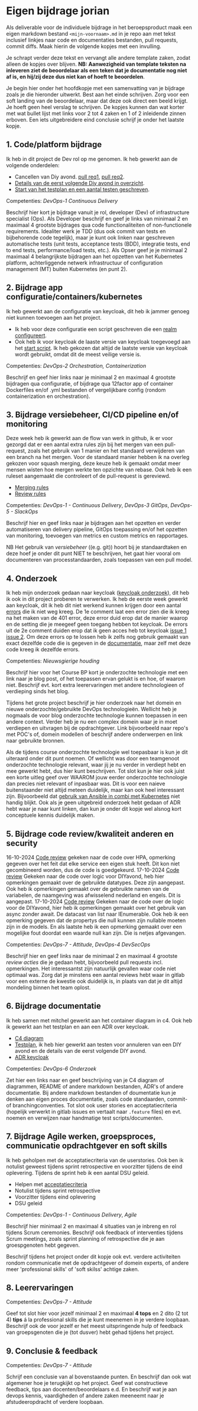 # Eigen bijdrage jorian
 
Als deliverable voor de individuele bijdrage in het beroepsproduct maak een eigen markdown bestand `<mijn-voornaam>.md` in je repo aan met tekst inclusief linkjes naar code en documentaties bestanden, pull requests, commit diffs. Maak hierin de volgende kopjes met een invulling.
 
Je schrapt verder deze tekst en vervangt alle andere template zaken, zodat alleen de kopjes over blijven. **NB: Aanwezigheid van template teksten na inleveren ziet de beoordelaar als een teken dat je documentatie nog niet af is, en hij/zij deze dus niet kan of hoeft te beoordelen**.
 
Je begin hier onder het hoofdkopje met een samenvatting van je bijdrage zoals je die hieronder uitwerkt. Best aan het einde schrijven. Zorg voor een soft landing van de beoordelaar, maar dat deze ook direct een beeld krijgt. Je hoeft geen heel verslag te schrijven. De kopjes kunnen dan wat korter met wat bullet lijst met links voor 2 tot 4 zaken en 1 of 2 inleidende zinnen erboven. Een iets uitgebreidere eind conclusie schrijf je onder het laatste kopje.


## 1. Code/platform bijdrage

Ik heb in dit project de Dev rol op me genomen. Ik heb gewerkt aan de volgende onderdelen:

- Cancellen van Diy avond. [pull req1](https://github.com/hanaim-devops/devops-bp-pitstop-uitbreiding-team-knoppert/pull/44), [pull req2](https://github.com/hanaim-devops/devops-bp-pitstop-uitbreiding-team-knoppert/pull/68).
- [Details van de eerst volgende Diy avond in overzicht](https://github.com/hanaim-devops/devops-bp-pitstop-uitbreiding-team-knoppert/pull/80).
- [Start van het testplan en een aantal testen geschreven](https://github.com/hanaim-devops/devops-bp-pitstop-uitbreiding-team-knoppert/pull/58).


Competenties: *DevOps-1 Continuous Delivery*

Beschrijf hier kort je bijdrage vanuit je rol, developer (Dev) of infrastructure specialist (Ops). Als Developer beschrijf en geef je links van minimaal 2 en maximaal 4 grootste bijdrages qua code functionaliteiten of non-functionele requirements. Idealiter werk je TDD (dus ook commit van tests en bijbehorende code tegelijk), maar je kunt ook linken naar geschreven automatische tests (unit tests, acceptance tests (BDD), integratie tests, end to end tests, performance/load tests, etc.). Als Opser geef je je minimaal 2 maximaal 4 belangrijkste bijdragen aan het opzetten van het Kubernetes platform, achterliggende netwerk infrastructuur of configuration management (MT) buiten Kubernetes (en punt 2).
 
## 2. Bijdrage app configuratie/containers/kubernetes

Ik heb gewerkt aan de configuratie van keycloak, dit heb ik jammer genoeg niet kunnen toevoegen aan het project.

- Ik heb voor deze configuratie een script geschreven die een [realm configureert](https://github.com/hanaim-devops/devops-bp-pitstop-uitbreiding-team-knoppert/blob/9-register-with-keycloak/src/k8s/scripts/create-realm.ps1).
- Ook heb ik voor keycloak de laaste versie van keycloak toegevoegd aan het [start script](https://github.com/hanaim-devops/devops-bp-pitstop-uitbreiding-team-knoppert/blob/9-register-with-keycloak/src/k8s/scripts/start-all.ps1). Ik heb gekozen dat altijd de laatste versie van keycloak wordt gebruikt, omdat dit de meest veilige versie is.

Competenties: *DevOps-2 Orchestration, Containerization*
 
Beschrijf en geef hier links naar je minimaal 2 en maximaal 4 grootste bijdragen qua configuratie, of bijdrage qua 12factor app of container Dockerfiles en/of .yml bestanden of vergelijkbare config (rondom containerization en orchestration).

## 3. Bijdrage versiebeheer, CI/CD pipeline en/of monitoring

Deze week heb ik gewerkt aan de flow van werk in github, ik er voor gezorgd dat er een aantal extra rules zijn bij het mergen van een pull-request, zoals het gebruik van 1 manier en het standaard verwijderen van een branch na het mergen. Voor de standaard manier hebben ik na overleg gekozen voor squash merging, deze keuze heb ik gemaakt omdat meer mensen wisten hoe mergen werkte ten opzichte van rebase. Ook heb ik een ruleset aangemaakt die controleert of de pull-request is gereviewd.

- [Merging rules](https://github.com/hanaim-devops/devops-bp-pitstop-uitbreiding-team-knoppert/settings)
- [Review rules](https://github.com/hanaim-devops/devops-bp-pitstop-uitbreiding-team-knoppert/settings/rules)

Competenties: *DevOps-1 - Continuous Delivery*, *DevOps-3 GitOps*, *DevOps-5 - SlackOps*

Beschrijf hier en geef links naar je bijdragen aan het opzetten en verder automatiseren van delivery pipeline, GitOps toepassing en/of het opzetten van monitoring, toevoegen van metrics en custom metrics en rapportages.

NB Het gebruik van *versiebeheer* ((e.g. git)) hoort bij je standaardtaken en deze hoef je onder dit punt NIET te beschrijven, het gaat hier vooral om documenteren van processtandaarden, zoals toepassen van een pull model.

## 4. Onderzoek

Ik heb mijn onderzoek gedaan naar keycloak ([keycloak onderzoek](https://github.com/hanaim-devops/devops-blog-jorianroelofsen)), dit heb ik ook in dit project proberen te verwerken.
Ik heb de eerste week gewerkt aan keycloak, dit ik heb dit niet werkend kunnen krijgen door een aantal [errors](https://github.com/hanaim-devops/devops-bp-pitstop-uitbreiding-team-knoppert/issues/9) die ik niet weg kreeg.
De 1e comment laat een error zien die ik kreeg na het maken van de 401 error, deze error duid erop dat de manier waarop en de setting die je meegeef geen toegang hebben tot keycloak. De errors uit de 2e comment duiden erop dat ik geen acces heb tot keycloak [issue 1](https://github.com/IdentityServer/IdentityServer4/issues/2337) [issue 2](https://github.com/IdentityServer/IdentityServer4/issues/2672).
Om deze errors op te lossen heb ik zelfs nog gebruik gemaakt van exact dezelfde code die is gegeven in de [documentatie](https://nikiforovall.github.io/keycloak-authorization-services-dotnet/examples/web-app-mvc.html), maar zelf met deze code kreeg ik dezelfde errors.

Competenties: *Nieuwsgierige houding*

Beschrijf hier voor het Course BP kort je onderzochte technologie met een link naar je blog post, of het toepassen ervan gelukt is en hoe, of waarom niet. Beschrijf evt. kort extra leerervaringen met andere technologieen of verdieping sinds het blog. 

Tijdens het grote project beschrijf je hier onderzoek naar het domein en nieuwe onderzochte/gebruikte DevOps technologieën. Wellicht heb je nogmaals de voor blog onderzochte technologie kunnen toepassen in een andere context. Verder heb je nu een complex domein waar je in moet verdiepen en uitvragen bij de opdrachtgever. Link bijvoorbeeld naar repo's met POC's of, domein modellen of beschrijf andere onderwerpen en link naar gebruikte bronnen.

Als de tijdens course onderzochte technologie wel toepasbaar is kun je dit uiteraard onder dit punt noemen. Of wellicht was door een teamgenoot onderzochte technologie relevant, waar jij je nu verder in verdiept hebt en mee gewerkt hebt, dus hier kunt beschrijven. Tot slot kun je hier ook juist een korte uitleg geef over WAAROM  jouw eerder onderzochte technologie dan precies niet relevant of inpasbaar was. Dit is voor een naieve buitenstaander niet altijd meteen duidelijk, maar kan ook heel interessant zijn. Bijvoorbeeld dat [gebruik van Ansible in combi met Kubernetes](https://www.ansible.com/blog/how-useful-is-ansible-in-a-cloud-native-kubernetes-environment) niet handig blijkt. Ook als je geen uitgebreid onderzoek hebt gedaan of ADR hebt waar je naar kunt linken, dan kun je onder dit kopje wel alsnog kort conceptuele kennis duidelijk maken.
 
## 5. Bijdrage code review/kwaliteit anderen en security

16-10-2024
[Code review](https://github.com/hanaim-devops/devops-bp-pitstop-uitbreiding-team-knoppert/pull/17)
gekeken naar de code over HPA, opmerking gegeven over het feit dat elke service een eigen stuk heeft. Dit kon niet gecombineerd worden, dus de code is goedgekeurd.
17-10-2024
[Code review](https://github.com/hanaim-devops/devops-bp-pitstop-uitbreiding-team-knoppert/pull/32)
Gekeken naar de code over logic voor DIYavond, heb hier opmerkingen gemaakt over de gebruikte datatypes. Deze zijn aangepast. Ook heb ik opmerkingen gemaakt over de gebruikte namen van de variabelen, de naamgeving was afwisselend nederland en engels. Dit is aangepast.
17-10-2024
[Code review](https://github.com/hanaim-devops/devops-bp-pitstop-uitbreiding-team-knoppert/pull/33)
Gekeken naar de code over de logic voor de DIYavond, hier heb ik opmerkingen gemaakt over het gebruik van async zonder await. De datacast van list naar IEnumerable. Ook heb ik een opmerking gegeven dat de propertys die null kunnen zijn nullable moeten zijn in de models. En als laatste heb ik een opmerking gemaakt over een mogelijke fout doordat een waarde null kan zijn. Die is netjes afgevangen.

Competenties: *DevOps-7 - Attitude*, *DevOps-4 DevSecOps*

Beschrijf hier en geef links naar de minimaal 2 en maximaal 4 grootste *review acties* die je gedaan hebt, bijvoorbeeld pull requests incl. opmerkingen. Het interessantst zijn natuurlijk gevallen waar code niet optimaal was. Zorg dat je minstens een aantal reviews hebt waar in gitlab voor een externe de kwestie ook duidelijk is, in plaats van dat je dit altijd mondeling binnen het team oplost.
 
## 6. Bijdrage documentatie

Ik heb samen met mitchel gewerkt aan het container diagram in c4. Ook heb ik gewerkt aan het testplan en aan een ADR over keycloak.

- [C4 diagram](https://github.com/hanaim-devops/devops-bp-pitstop-uitbreiding-team-knoppert/pull/97)
- [Testplan](C:\documenten\Minor-DevOps\devops-bp-pitstop-uitbreiding-team-knoppert\docs\testplan.md), ik heb hier gewerkt aan testen voor annuleren van een DIY avond en de details van de eerst volgende DIY avond.
- [ADR keycloak](C:\documenten\Minor-DevOps\devops-bp-pitstop-uitbreiding-team-knoppert\docs\adr\adr-001-gebruik-van-keycloak-voor-authenticatie-en-autorisatie.md)

Competenties: *DevOps-6 Onderzoek*

Zet hier een links naar en geef beschrijving van je C4 diagram of diagrammen, README of andere markdown bestanden, ADR's of andere documentatie. Bij andere markdown bestanden of doumentatie kun je denken aan eigen proces documentatie, zoals code standaarden, commit- of branchingconventies. Tot slot ook user stories en acceptatiecriteria (hopelijk verwerkt in gitlab issues en vertaalt naar `.feature` files) en evt. noemen en verwijzen naar handmatige test scripts/documenten.
 
## 7. Bijdrage Agile werken, groepsproces, communicatie opdrachtgever en soft skills

Ik heb geholpen met de acceptatiecriteria van de userstories. Ook ben ik notulist geweest tijdens sprint retrospective en voorzitter tijdens de eind oplevering. Tijdens de sprint heb ik een aantal DSU geleid.

- Helpen met [acceptatiecriteria](https://github.com/orgs/hanaim-devops/projects/31)
- Notulist tijdens sprint retrospective
- Voorzitter tijdens eind oplevering
- DSU geleid

Competenties: *DevOps-1 - Continuous Delivery*, *Agile*

Beschrijf hier minimaal 2 en maximaal 4 situaties van je inbreng en rol tijdens Scrum ceremonies. Beschrijf ook feedback of interventies tijdens Scrum meetings, zoals sprint planning of retrospective die je aan groespgenoten hebt gegeven.

Beschrijf tijdens het project onder dit kopje ook evt. verdere activiteiten rondom communicatie met de opdrachtgever of domein experts, of andere meer 'professional skills' of 'soft skilss' achtige zaken.
  
## 8. Leerervaringen

Competenties: *DevOps-7 - Attitude*

Geef tot slot hier voor jezelf minimaal 2 en maximaal **4 tops** en 2 dito (2 tot 4) **tips** á la professional skills die je kunt meenemen in je verdere loopbaan. Beschrijf ook de voor jezelf er het meest uitspringende hulp of feedback van groepsgenoten die je (tot dusver) hebt gehad tijdens het project.

## 9. Conclusie & feedback

Competenties: *DevOps-7 - Attitude*

Schrijf een conclusie van al bovenstaande punten. En beschrijf dan ook wat algemener hoe je terugkijkt op het project. Geef wat constructieve feedback, tips aan docenten/beoordelaars e.d. En beschrijf wat je aan devops kennis, vaardigheden of andere zaken meeneemt naar je afstudeeropdracht of verdere loopbaan. 
